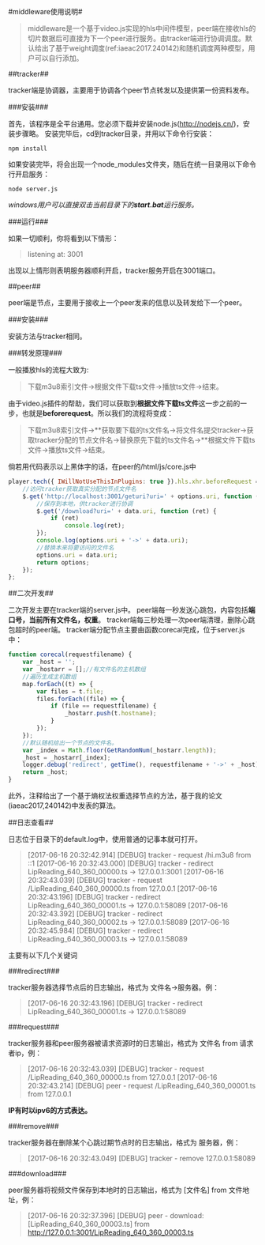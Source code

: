 #middleware使用说明#

>middleware是一个基于video.js实现的hls中间件模型，peer端在接收hls的切片数据后可直接为下一个peer进行服务。由tracker端进行协调调度。默认给出了基于weight调度(ref:iaeac2017.240142)和随机调度两种模型，用户可以自行添加。

##tracker##

tracker端是协调器，主要用于协调各个peer节点转发以及提供第一份资料发布。

###安装###

首先，该程序是全平台通用。您必须下载并安装node.js(http://nodejs.cn/)，安装步骤略。
安装完毕后，cd到tracker目录，并用以下命令行安装：
```
npm install
```
如果安装完毕，将会出现一个node_modules文件夹，随后在统一目录用以下命令行开启服务：
```
node server.js
```
*windows用户可以直接双击当前目录下的**start.bat**运行服务。*

###运行###

如果一切顺利，你将看到以下情形：
>listening at: 3001

出现以上情形则表明服务器顺利开启，tracker服务开启在3001端口。

##peer##

peer端是节点，主要用于接收上一个peer发来的信息以及转发给下一个peer。

###安装###

安装方法与tracker相同。

###转发原理###

一般播放hls的流程大致为:
>下载m3u8索引文件->根据文件下载ts文件->播放ts文件->结束。

由于video.js插件的帮助，我们可以获取到**根据文件下载ts文件**这一步之前的一步，也就是**beforerequest**。所以我们的流程将变成：
>下载m3u8索引文件->**获取要下载的ts文件名->将文件名提交tracker->获取tracker分配的节点文件名->替换原先下载的ts文件名->**根据文件下载ts文件->播放ts文件->结束。

倘若用代码表示以上黑体字的话，在peer的/html/js/core.js中
```js
player.tech({ IWillNotUseThisInPlugins: true }).hls.xhr.beforeRequest = function (options) {
    //访问tracker获取真实分配的节点文件名
    $.get('http://localhost:3001/geturi?uri=' + options.uri, function (data) {
        //保存到本地，供tracker进行协调
        $.get('/download?uri=' + data.uri, function (ret) {
            if (ret)
                console.log(ret);
        });
        console.log(options.uri + '->' + data.uri);
        //替换本来将要访问的文件名
        options.uri = data.uri;
        return options;
    });
};
```

##二次开发##

二次开发主要在tracker端的server.js中。
peer端每一秒发送心跳包，内容包括**端口号，当前所有文件名，权重**。
tracker端每三秒处理一次peer端清理，删除心跳包超时的peer端。
tracker端分配节点主要由函数corecal完成，位于server.js中：
```js
function corecal(requestfilename) {
    var _host = '';
    var _hostarr = [];//有文件名的主机数组
    //遍历生成主机数组
    map.forEach((t) => {
        var files = t.file;
        files.forEach((file) => {
            if (file == requestfilename) {
                _hostarr.push(t.hostname);
            }
        });
    });
    //默认随机给出一个节点的文件名。
    var _index = Math.floor(GetRandomNum(_hostarr.length));
    _host = _hostarr[_index];
    logger.debug('redirect', getTime(), requestfilename + '->' + _host);
    return _host;
}
```
此外，注释给出了一个基于熵权法权重选择节点的方法，基于我的论文(iaeac2017,240142)中发表的算法。

##日志查看##

日志位于目录下的default.log中，使用普通的记事本就可打开。
>[2017-06-16 20:32:42.914] [DEBUG] tracker - request /hi.m3u8 from ::1
>[2017-06-16 20:32:43.000] [DEBUG] tracker - redirect LipReading_640_360_00000.ts -> 127.0.0.1:3001
>[2017-06-16 20:32:43.039] [DEBUG] tracker - request /LipReading_640_360_00000.ts from 127.0.0.1
>[2017-06-16 20:32:43.196] [DEBUG] tracker - redirect LipReading_640_360_00001.ts -> 127.0.0.1:58089
>[2017-06-16 20:32:43.392] [DEBUG] tracker - redirect LipReading_640_360_00002.ts -> 127.0.0.1:58089
>[2017-06-16 20:32:45.984] [DEBUG] tracker - redirect LipReading_640_360_00003.ts -> 127.0.0.1:58089

主要有以下几个关键词

###redirect###

tracker服务器选择节点后的日志输出，格式为 文件名->服务器。例：
>[2017-06-16 20:32:43.196] [DEBUG] tracker - redirect LipReading_640_360_00001.ts -> 127.0.0.1:58089

###request###

tracker服务器和peer服务器被请求资源时的日志输出，格式为 文件名 from 请求者ip，例：
>[2017-06-16 20:32:43.039] [DEBUG] tracker - request /LipReading_640_360_00000.ts from 127.0.0.1
>[2017-06-16 20:32:43.214] [DEBUG] peer - request /LipReading_640_360_00001.ts from 127.0.0.1

**IP有时以ipv6的方式表达。**

###remove###

tracker服务器在删除某个心跳过期节点时的日志输出，格式为 服务器，例：
>[2017-06-16 20:32:43.049] [DEBUG] tracker - remove 127.0.0.1:58089

###download###

peer服务器将视频文件保存到本地时的日志输出，格式为 [文件名] from 文件地址，例：
>[2017-06-16 20:32:37.396] [DEBUG] peer - download: [LipReading_640_360_00003.ts] from http://127.0.0.1:3001/LipReading_640_360_00003.ts